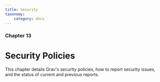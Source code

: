```yaml
---
title: Security
taxonomy:
    category: docs
---
```


### Chapter 13

# Security Policies

This chapter details Grav's security policies, how to report security issues, and the status of current and previous reports.
